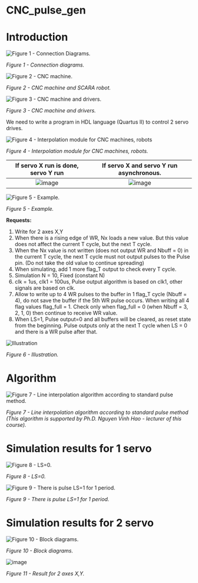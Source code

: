 ﻿# CNC_pulse_gen
# Introduction

![Figure 1 - Connection Diagrams.](https://github.com/Hoai-Baoo/CNC_pulse_gen/assets/93426264/7301d840-8e6f-4dcb-8b55-49f37969f4c9)

*Figure 1 - Connection diagrams.*

![Figure 2 - CNC machine.](https://github.com/Hoai-Baoo/CNC_pulse_gen/assets/93426264/64fe47f4-9c12-41bf-a5c4-7fa2734bddfc)

*Figure 2 - CNC machine and SCARA robot.*

![Figure 3 - CNC machine and drivers.](https://github.com/Hoai-Baoo/CNC_pulse_gen/assets/93426264/dd84696a-cda4-49bd-885a-9b5ce7481c4b)

*Figure 3 - CNC machine and drivers.*



We need to write a program in HDL language (Quartus II) to control 2 servo drives. 

![Figure 4 - Interpolation module for CNC machines, robots](https://github.com/Hoai-Baoo/CNC_pulse_gen/assets/93426264/726ad829-24b8-467e-87e1-b60dcb43a396)

*Figure 4 - Interpolation module for CNC machines, robots.*



| If servo X run is done,  servo Y run       | If servo X and servo Y run asynchronous.  |
|:----------:|:---------:|
| ![image](https://github.com/Hoai-Baoo/CNC_pulse_gen/assets/93426264/dede54b7-db6c-4d41-8d06-39d56c68393b) | ![image](https://github.com/Hoai-Baoo/CNC_pulse_gen/assets/93426264/6c8cf6f5-33be-461f-922b-ea7dffb0463f)        | 

![*Figure 5 - Example.*](https://github.com/Hoai-Baoo/CNC_pulse_gen/assets/93426264/35ac6950-1f2b-4073-aad5-cff40aedb906)

*Figure 5 - Example.*

**Requests:**
1. Write for 2 axes X,Y
2. When there is a rising edge of WR, Nx loads a new value. But this value does not affect the current T cycle, but the next T cycle.
3. When the Nx value is not written (does not output WR and Nbuff = 0) in the current T cycle, the next T cycle must not output pulses to the Pulse pin. (Do not take the old value to continue spreading)
4. When simulating, add 1 more flag_T output to check every T cycle.
5. Simulation N = 10, Fixed (constant N)
6. clk = 1us, clk1 = 100us, Pulse output algorithm is based on clk1, other signals are based on clk.
7. Allow to write up to 4 WR pulses to the buffer in 1 flag_T cycle (Nbuff = 4), do not save the buffer if the 5th WR pulse occurs. When writing all 4 flag values flag_full = 1. Check only when flag_full = 0 (when Nbuff = 3, 2, 1, 0) then continue to receive WR value.
8. When LS=1, Pulse output=0 and all buffers will be cleared, as reset state from the beginning. Pulse outputs only at the next T cycle when LS = 0 and there is a WR pulse after that.

![Illustration](https://github.com/Hoai-Baoo/CNC_pulse_gen/assets/93426264/9a7bb260-cd6c-4894-b2d8-4f973f7045f3)


*Figure 6 - Illustration.*

# Algorithm
![Figure 7 - Line interpolation algorithm according to standard pulse method.](https://github.com/Hoai-Baoo/CNC_pulse_gen/assets/93426264/7db444da-e394-49d7-917e-6904735fdb7b)

*Figure 7 - Line interpolation algorithm according to standard pulse method (This algorithm is supported by Ph.D. Nguyen Vinh Hao - lecturer of this course).*

# Simulation results for 1 servo

![Figure 8 - LS=0.](https://github.com/Hoai-Baoo/CNC_pulse_gen/assets/93426264/b40daeb4-b14d-4bce-bb6f-4d258a99db1f)

*Figure 8 - LS=0.*

![Figure 9 - There is pulse LS=1 for 1 period.](https://github.com/Hoai-Baoo/CNC_pulse_gen/assets/93426264/84b896eb-50a1-4bb4-99cd-c5873dd399a7)

*Figure 9 - There is pulse LS=1 for 1 period.*

# Simulation results for 2 servo

![Figure 10 - Block diagrams.](https://github.com/Hoai-Baoo/CNC_pulse_gen/assets/93426264/42c6b7d3-7dd4-4e0f-9a35-91c53e4e9c77)

*Figure 10 - Block diagrams.*

![image](https://github.com/Hoai-Baoo/CNC_pulse_gen/assets/93426264/648a97f4-904a-4779-87c4-9cd8c43623f7)

*Figure 11 - Result for 2 axes X,Y.*











